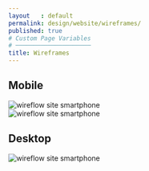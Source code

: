 ```yaml
---
layout   : default
permalink: design/website/wireframes/
published: true
# Custom Page Variables
# ─────────────────────
title: Wireframes
---
```


Mobile
------
<div class="container">
    <div class="row">
        <div class="col">
            <img src="../../../images/wireframe_mobilesite2.png" alt="wireflow site smartphone" class="site_smartphone">
        </div>
        <div class="col">
            <img src="../../../images/wireframe_mobilesite1.png" alt="wireflow site smartphone" class="site_smartphone">
        </div>
        <div class="col">
        </div>
    </div>
</div>


Desktop
-------
  <img src="../../../images/wireframe_desktopsite.png" alt="wireflow site smartphone" class="site_desktop">